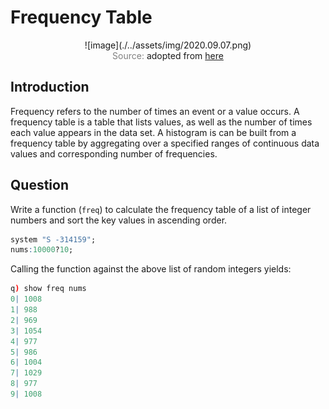 # Frequency Table

<span style="display:block;text-align:center">
![image](./../assets/img/2020.09.07.png)
</span>
<span style="display:block;text-align:center"><font color="grey">Source: </font>adopted from <a href="https://i.ytimg.com/vi/lyRbCwDDnJo/maxresdefault.jpg">here</a></span>

## Introduction
Frequency refers to the number of times an event or a value occurs. A frequency table is a table that lists values, as well as the number of times each value appears in the data set. A histogram is can be built from a frequency table by aggregating over a specified ranges of continuous data values and corresponding number of frequencies.

## Question
Write a function (``freq``) to calculate the frequency table of a list of integer numbers and sort the key values in ascending order.

```q
system "S -314159";
nums:10000?10;
```

Calling the function against the above list of random integers yields:

```q
q) show freq nums
0| 1008
1| 988
2| 969
3| 1054
4| 977
5| 986
6| 1004
7| 1029
8| 977
9| 1008
```
